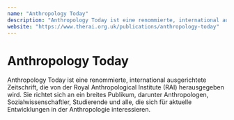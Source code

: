 ```yaml
---
name: "Anthropology Today"
description: "Anthropology Today ist eine renommierte, international ausgerichtete Zeitschrift, die von der Royal Anthropological Institute (RAI) herausgegeben wird. Sie richtet sich an ein breites Publikum, darunter Anthropologen, Sozialwissenschaftler, Studierende und alle, die sich für aktuelle Entwicklungen in der Anthropologie interessieren."
website: "https://www.therai.org.uk/publications/anthropology-today"
---
```


# Anthropology Today

Anthropology Today ist eine renommierte, international ausgerichtete Zeitschrift, die von der Royal Anthropological Institute (RAI) herausgegeben wird. Sie richtet sich an ein breites Publikum, darunter Anthropologen, Sozialwissenschaftler, Studierende und alle, die sich für aktuelle Entwicklungen in der Anthropologie interessieren.
